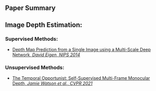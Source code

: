## Paper Summary

## Image Depth Estimation:
### Supervised Methods:
* [<ins>Depth Map Prediction from a Single Image using a Multi-Scale Deep Network, *David Eigen, NIPS 2014*</ins>](https://github.com/bolianchen/deep-learning-paper-reading/tree/main/depth_map_prediction_from_a_single_image_using_a_multi-scale_deep_network)
### Unsupervised Methods:
* [<ins>The Temporal Opportunist: Self-Supervised Multi-Frame Monocular Depth, *Jamie Watson et al., CVPR 2021*</ins>](https://github.com/bolianchen/deep-learning-paper-reading/tree/main/the_temporal_opportunist_self_supervised_multi_frame_monocular_depth)
